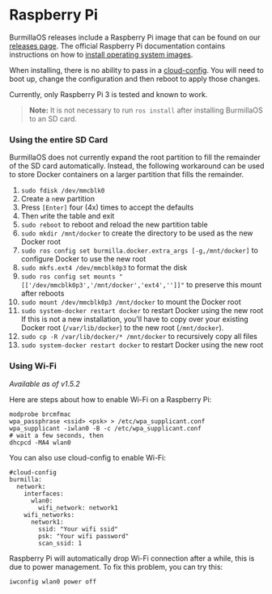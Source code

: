 # Raspberry Pi

BurmillaOS releases include a Raspberry Pi image that can be found on our [releases page](https://github.com/burmilla/os/releases). The official Raspberry Pi documentation contains instructions on how to [install operating system images](https://www.raspberrypi.org/documentation/installation/installing-images/).

When installing, there is no ability to pass in a [cloud-config](/configuration/#cloud-config). You will need to boot up, change the configuration and then reboot to apply those changes.

Currently, only Raspberry Pi 3 is tested and known to work.

> **Note:** It is not necessary to run `ros install` after installing BurmillaOS to an SD card.

### Using the entire SD Card

BurmillaOS does not currently expand the root partition to fill the remainder of the SD card automatically. Instead, the following workaround can be used to store Docker containers on a larger partition that fills the remainder.

1. `sudo fdisk /dev/mmcblk0`
2. Create a `n`ew partition
3. Press `[Enter]` four (4x) times to accept the defaults
4. Then `w`rite the table and exit
5. `sudo reboot` to reboot and reload the new partition table
6. `sudo mkdir /mnt/docker` to create the directory to be used as the new Docker root
7. `sudo ros config set burmilla.docker.extra_args [-g,/mnt/docker]` to configure Docker to use the new root
8. `sudo mkfs.ext4 /dev/mmcblk0p3` to format the disk
9. `sudo ros config set mounts "[['/dev/mmcblk0p3','/mnt/docker','ext4','']]"` to preserve this mount after reboots
10. `sudo mount /dev/mmcblk0p3 /mnt/docker` to mount the Docker root
11. `sudo system-docker restart docker` to restart Docker using the new root
If this is not a new installation, you'll have to copy over your existing Docker root (`/var/lib/docker`) to the new root (`/mnt/docker`).
1. `sudo cp -R /var/lib/docker/* /mnt/docker` to recursively copy all files
2. `sudo system-docker restart docker` to restart Docker using the new root

### Using Wi-Fi

_Available as of v1.5.2_

Here are steps about how to enable Wi-Fi on a Raspberry Pi:

```
modprobe brcmfmac
wpa_passphrase <ssid> <psk> > /etc/wpa_supplicant.conf
wpa_supplicant -iwlan0 -B -c /etc/wpa_supplicant.conf
# wait a few seconds, then
dhcpcd -MA4 wlan0
```

You can also use cloud-config to enable Wi-Fi:

```
#cloud-config
burmilla:
  network:
    interfaces:
      wlan0:
        wifi_network: network1
    wifi_networks:
      network1:
        ssid: "Your wifi ssid"
        psk: "Your wifi password"
        scan_ssid: 1
```

Raspberry Pi will automatically drop Wi-Fi connection after a while, this is due to power management. To fix this problem, you can try this:

```
iwconfig wlan0 power off
```
